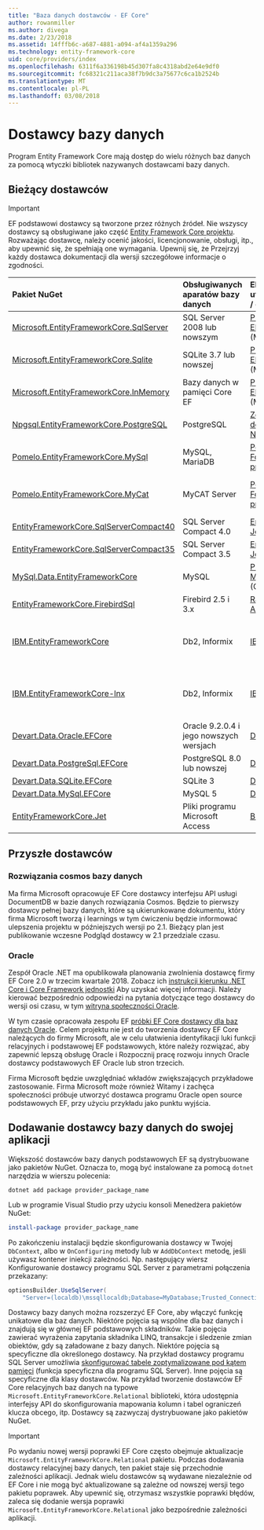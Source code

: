 ```yaml
---
title: "Baza danych dostawców - EF Core"
author: rowanmiller
ms.author: divega
ms.date: 2/23/2018
ms.assetid: 14fffb6c-a687-4881-a094-af4a1359a296
ms.technology: entity-framework-core
uid: core/providers/index
ms.openlocfilehash: 6311f6a336198b45d307fa8c4318abd2e64e9df0
ms.sourcegitcommit: fc68321c211aca38f7b9dc3a75677c6ca1b2524b
ms.translationtype: MT
ms.contentlocale: pl-PL
ms.lasthandoff: 03/08/2018
---
```

# <a name="database-providers"></a>Dostawcy bazy danych

Program Entity Framework Core mają dostęp do wielu różnych baz danych za pomocą wtyczki bibliotek nazywanych dostawcami bazy danych.

## <a name="current-providers"></a>Bieżący dostawców
> [!IMPORTANT]  
> EF podstawowi dostawcy są tworzone przez różnych źródeł. Nie wszyscy dostawcy są obsługiwane jako część [Entity Framework Core projektu](https://github.com/aspnet/EntityFrameworkCore). Rozważając dostawcę, należy ocenić jakości, licencjonowanie, obsługi, itp., aby upewnić się, że spełniają one wymagania. Upewnij się, że Przejrzyj każdy dostawca dokumentacji dla wersji szczegółowe informacje o zgodności.

| Pakiet NuGet                                                                                                     | Obsługiwanych aparatów bazy danych | Element utrzymujący / dostawcy                                                           | Uwagi dotyczące / wymagania           | Przydatne łącza                                                                                                                                                              |
|:------------------------------------------------------------------------------------------------------------------|:---------------------------|:------------------------------------------------------------------------------|:-------------------------------|:--------------------------------------------------------------------------------------------------------------------------------------------------------------------------|
| [Microsoft.EntityFrameworkCore.SqlServer](https://www.nuget.org/packages/Microsoft.EntityFrameworkCore.SqlServer) | SQL Server 2008 lub nowszym    | [Projekt Core EF](https://github.com/aspnet/EntityFrameworkCore/) (Microsoft) |                                | [Dokumentacja](xref:core/providers/sql-server/index)                                                                                                                              |
| [Microsoft.EntityFrameworkCore.Sqlite](https://www.nuget.org/packages/Microsoft.EntityFrameworkCore.Sqlite)       | SQLite 3.7 lub nowszej         | [Projekt Core EF](https://github.com/aspnet/EntityFrameworkCore/) (Microsoft) |                                | [Dokumentacja](xref:core/providers/sqlite/index)                                                                                                                                  |
| [Microsoft.EntityFrameworkCore.InMemory](https://www.nuget.org/packages/Microsoft.EntityFrameworkCore.InMemory)   | Bazy danych w pamięci Core EF | [Projekt Core EF](https://github.com/aspnet/EntityFrameworkCore/) (Microsoft) | Tylko do celów testowych               | [Dokumentacja](xref:core/providers/in-memory/index)                                                                                                                               |
| [Npgsql.EntityFrameworkCore.PostgreSQL](https://www.nuget.org/packages/Microsoft.EntityFrameworkCore.SqlServer)   | PostgreSQL                 | [Zespół deweloperów Npgsql](https://github.com/npgsql)                          |                                | [Dokumentacja](http://www.npgsql.org/efcore/index.html)                                                                                                                           |
| [Pomelo.EntityFrameworkCore.MySql](https://www.nuget.org/packages/Pomelo.EntityFrameworkCore.MySql)               | MySQL, MariaDB             | [Pomelo Foundation projektu](https://github.com/PomeloFoundation)              |                                | [readme](https://github.com/PomeloFoundation/Pomelo.EntityFrameworkCore.MySql/blob/master/README.md)                                                                      |
| [Pomelo.EntityFrameworkCore.MyCat](https://www.nuget.org/packages/Pomelo.EntityFrameworkCore.MyCat)               | MyCAT Server               | [Pomelo Foundation projektu](https://github.com/PomeloFoundation)              | Wersja wstępna maksymalnie EF Core 1.1 | [readme](https://github.com/PomeloFoundation/Pomelo.EntityFrameworkCore.MyCat/blob/master/README.md)                                                                      |
| [EntityFrameworkCore.SqlServerCompact40](https://www.nuget.org/packages/EntityFrameworkCore.SqlServerCompact40)   | SQL Server Compact 4.0     | [Erik Ejlskov Jensen](https://github.com/ErikEJ/)                             | .NET Framework                 | [wiki](https://github.com/ErikEJ/EntityFramework.SqlServerCompact/wiki/Using-EF-Core-with-SQL-Server-Compact-in-Traditional-.NET-Applications)                            |
| [EntityFrameworkCore.SqlServerCompact35](https://www.nuget.org/packages/EntityFrameworkCore.SqlServerCompact35)   | SQL Server Compact 3.5     | [Erik Ejlskov Jensen](https://github.com/ErikEJ/)                             | .NET Framework                 | [wiki](https://github.com/ErikEJ/EntityFramework.SqlServerCompact/wiki/Using-EF-Core-with-SQL-Server-Compact-in-Traditional-.NET-Applications)                            |
| [MySql.Data.EntityFrameworkCore](https://www.nuget.org/packages/MySql.Data.EntityFrameworkCore)                   | MySQL                      | [Projekt MySQL](http://dev.mysql.com) (Oracle)                                | Wersja wstępna                    | [Dokumentacja](https://dev.mysql.com/doc/connector-net/en/)                                                                                                                       |
| [EntityFrameworkCore.FirebirdSql](https://www.nuget.org/packages/EntityFrameworkCore.FirebirdSql/)                | Firebird 2.5 i 3.x       | [Rafael Almeida](https://github.com/ralmsdeveloper)                           | EF Core 2.0 lub nowszej            | [wiki](https://github.com/ralmsdeveloper/EntityFrameworkCore.FirebirdSQL/wiki)                                                                                            |
| [IBM.EntityFrameworkCore](https://www.nuget.org/packages/IBM.EntityFrameworkCore)                                 | Db2, Informix              | [IBM](https://ibm.com)                                                        | Maksymalnie EF podstawowe 1.1 systemu Windows     | [FAQ](https://www.ibm.com/developerworks/community/blogs/96960515-2ea1-4391-8170-b0515d08e4da/entry/Instructions_for_downloading_and_using_DB2_NET_Core_provider_package) |
| [IBM.EntityFrameworkCore-lnx](https://www.nuget.org/packages/IBM.EntityFrameworkCore-lnx)                         | Db2, Informix              | [IBM](https://ibm.com)                                                        | Maksymalnie EF podstawowe 1.1, systemu Linux       | [FAQ](https://www.ibm.com/developerworks/community/blogs/96960515-2ea1-4391-8170-b0515d08e4da/entry/Instructions_for_downloading_and_using_DB2_NET_Core_provider_package) |
| [Devart.Data.Oracle.EFCore](https://www.nuget.org/packages/Devart.Data.Oracle.EFCore/)                            | Oracle 9.2.0.4 i jego nowszych wersjach     | [DevArt](https://www.devart.com/)                                             | Płatnej                           | [Dokumentacja](https://www.devart.com/dotconnect/oracle/docs/)                                                                                                                    |
| [Devart.Data.PostgreSql.EFCore](https://www.nuget.org/packages/Devart.Data.PostgreSql.EFCore/)                    | PostgreSQL 8.0 lub nowszej     | [DevArt](https://www.devart.com/)                                             | Płatnej                           | [Dokumentacja](https://www.devart.com/dotconnect/postgresql/docs/)                                                                                                                |
| [Devart.Data.SQLite.EFCore](https://www.nuget.org/packages/Devart.Data.SQLite.EFCore/)                            | SQLite 3           | [DevArt](https://www.devart.com/)                                             | Płatnej                           | [Dokumentacja](https://www.devart.com/dotconnect/sqlite/docs/)                                                                                                                    |
| [Devart.Data.MySql.EFCore](https://www.nuget.org/packages/Devart.Data.MySql.EFCore/)                              | MySQL 5            | [DevArt](https://www.devart.com/)                                             | Płatnej                           | [Dokumentacja](https://www.devart.com/dotconnect/mysql/docs/)                                                                                                                     |
| [EntityFrameworkCore.Jet](https://www.nuget.org/packages/EntityFrameworkCore.Jet/)                                | Pliki programu Microsoft Access     | [Bubi](https://github.com/bubibubi)                                           | EF Core 2.0, .NET Framework    | [readme](https://github.com/bubibubi/EntityFrameworkCore.Jet/blob/master/docs/README.md)                                                                                  |

## <a name="future-providers"></a>Przyszłe dostawców

### <a name="cosmos-db"></a>Rozwiązania cosmos bazy danych

Ma firma Microsoft opracowuje EF Core dostawcy interfejsu API usługi DocumentDB w bazie danych rozwiązania Cosmos. Będzie to pierwszy dostawcy pełnej bazy danych, które są ukierunkowane dokumentu, który firma Microsoft tworzą i learnings w tym ćwiczeniu będzie informować ulepszenia projektu w późniejszych wersji po 2.1. Bieżący plan jest publikowanie wczesne Podgląd dostawcy w 2.1 przedziale czasu.

### <a name="oracle"></a>Oracle
Zespół Oracle .NET ma opublikowała planowania zwolnienia dostawcę firmy EF Core 2.0 w trzecim kwartale 2018. Zobacz ich [instrukcji kierunku .NET Core i Core Framework jednostki](http://www.oracle.com/technetwork/topics/dotnet/tech-info/odpnet-dotnet-ef-core-sod-4395108.pdf) Aby uzyskać więcej informacji.
Należy kierować bezpośrednio odpowiedzi na pytania dotyczące tego dostawcy do wersji osi czasu, w tym [witryna społeczności Oracle](https://community.oracle.com/).

W tym czasie opracowała zespołu EF [próbki EF Core dostawcy dla baz danych Oracle](https://github.com/aspnet/EntityFrameworkCore/blob/dev/samples/OracleProvider/README.md). Celem projektu nie jest do tworzenia dostawcy EF Core należących do firmy Microsoft, ale w celu ułatwienia identyfikacji luki funkcji relacyjnych i podstawowej EF podstawowych, które należy rozwiązać, aby zapewnić lepszą obsługę Oracle i Rozpocznij pracę rozwoju innych Oracle dostawcy podstawowych EF Oracle lub stron trzecich.

Firma Microsoft będzie uwzględniać wkładów zwiększających przykładowe zastosowanie. Firma Microsoft może również Witamy i zachęca społeczności próbuje utworzyć dostawca programu Oracle open source podstawowych EF, przy użyciu przykładu jako punktu wyjścia.

## <a name="adding-a-database-provider-to-your-application"></a>Dodawanie dostawcy bazy danych do swojej aplikacji

Większość dostawców bazy danych podstawowych EF są dystrybuowane jako pakietów NuGet. Oznacza to, mogą być instalowane za pomocą `dotnet` narzędzia w wierszu polecenia:

``` console
dotnet add package provider_package_name
```

Lub w programie Visual Studio przy użyciu konsoli Menedżera pakietów NuGet:

``` powershell
install-package provider_package_name
```

Po zakończeniu instalacji będzie skonfigurowania dostawcy w Twojej `DbContext`, albo w `OnConfiguring` metody lub w `AddDbContext` metodę, jeśli używasz kontener iniekcji zależności. Np. następujący wiersz Konfigurowanie dostawcy programu SQL Server z parametrami połączenia przekazany:

``` csharp
optionsBuilder.UseSqlServer(
    "Server=(localdb)\mssqllocaldb;Database=MyDatabase;Trusted_Connection=True;");
```  

Dostawcy bazy danych można rozszerzyć EF Core, aby włączyć funkcję unikatowe dla baz danych. Niektóre pojęcia są wspólne dla baz danych i znajdują się w głównej EF podstawowych składników. Takie pojęcia zawierać wyrażenia zapytania składnika LINQ, transakcje i śledzenie zmian obiektów, gdy są załadowane z bazy danych. Niektóre pojęcia są specyficzne dla określonego dostawcy. Na przykład dostawcy programu SQL Server umożliwia [skonfigurować tabele zoptymalizowane pod kątem pamięci](xref:core/providers/sql-server/memory-optimized-tables) (funkcja specyficzna dla programu SQL Server). Inne pojęcia są specyficzne dla klasy dostawców. Na przykład tworzenie dostawców EF Core relacyjnych baz danych na typowe `Microsoft.EntityFrameworkCore.Relational` biblioteki, która udostępnia interfejsy API do skonfigurowania mapowania kolumn i tabel ograniczeń klucza obcego, itp. Dostawcy są zazwyczaj dystrybuowane jako pakietów NuGet.

> [!IMPORTANT]  
> Po wydaniu nowej wersji poprawki EF Core często obejmuje aktualizacje `Microsoft.EntityFrameworkCore.Relational` pakietu. Podczas dodawania dostawcy relacyjnej bazy danych, ten pakiet staje się przechodnie zależności aplikacji. Jednak wielu dostawców są wydawane niezależnie od EF Core i nie mogą być aktualizowane są zależne od nowszej wersji tego pakietu poprawek. Aby upewnić się, otrzymasz wszystkie poprawki błędów, zaleca się dodanie wersja poprawki `Microsoft.EntityFrameworkCore.Relational` jako bezpośrednie zależności aplikacji.
